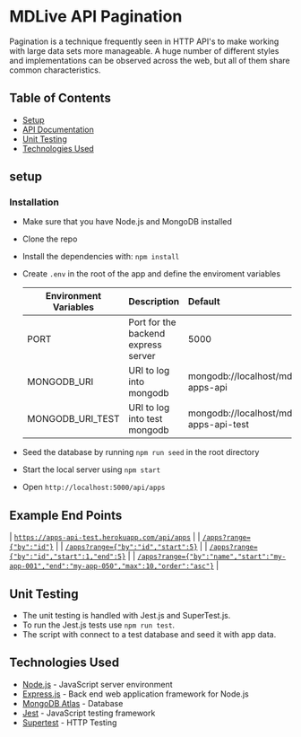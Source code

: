 # MDLive API Pagination

Pagination is a technique frequently seen in HTTP API's to make working with large data
sets more manageable. A huge number of different styles and implementations can be
observed across the web, but all of them share common characteristics.

## Table of Contents

- [Setup](#setup)
- [API Documentation](#api-documentation)
- [Unit Testing](#integrated-testing)
- [Technologies Used](#Technologies-Used)

## setup

### Installation

- Make sure that you have Node.js and MongoDB installed
- Clone the repo
- Install the dependencies with: `npm install`
- Create `.env` in the root of the app and define the enviroment variables

  | Environment Variables | Description                         | Default                                  |
  | --------------------- | :---------------------------------- | :--------------------------------------- |
  | PORT                  | Port for the backend express server | 5000                                     |
  | MONGODB_URI           | URI to log into mongodb             | mongodb://localhost/mdlive-apps-api      |
  | MONGODB_URI_TEST      | URI to log into test mongodb        | mongodb://localhost/mdlive-apps-api-test |

- Seed the database by running `npm run seed` in the root directory
- Start the local server using `npm start`
- Open `http://localhost:5000/api/apps`

## Example End Points

| [`https://apps-api-test.herokuapp.com/api/apps`](https://apps-api-test.herokuapp.com/api/apps) |
| [`/apps?range={"by":"id"}`](https://apps-api-test.herokuapp.com/api/apps?range={"by":"id"}) |
| [`/apps?range={"by":"id","start":5}`](https://apps-api-test.herokuapp.com/api/apps?range={"by":"id","start":5}) |
| [`/apps?range={"by":"id","start":1,"end":5}`](https://apps-api-test.herokuapp.com/api/apps?range={"by":"id","start":1,"end":5}) |
| [`/apps?range={"by":"name","start":"my-app-001","end":"my-app-050","max":10,"order":"asc"}`](https://apps-api-test.herokuapp.com/api/apps?range={"by":"name","start":"my-app-001","end":"my-app-050","max":10,"order":"asc"}) |

## Unit Testing

- The unit testing is handled with Jest.js and SuperTest.js.
- To run the Jest.js tests use `npm run test`.
- The script with connect to a test database and seed it with app data.

## Technologies Used

- [Node.js](https://nodejs.org/) - JavaScript server environment
- [Express.js](https://expressjs.com/) - Back end web application framework for Node.js
- [MongoDB Atlas](https://www.mongodb.com/cloud/atlas/) - Database
- [Jest](https://jestjs.io/) - JavaScript testing framework
- [Supertest](https://www.npmjs.com/package/supertest) - HTTP Testing
